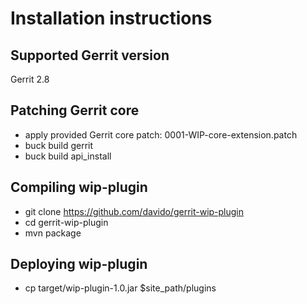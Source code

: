 Installation instructions
=========================

Supported Gerrit version
------------------------

Gerrit 2.8

Patching Gerrit core
--------------------

* apply provided Gerrit core patch: 0001-WIP-core-extension.patch
* buck build gerrit
* buck build api_install

Compiling wip-plugin
--------------------

* git clone https://github.com/davido/gerrit-wip-plugin
* cd gerrit-wip-plugin
* mvn package

Deploying wip-plugin
--------------------
* cp target/wip-plugin-1.0.jar $site_path/plugins

